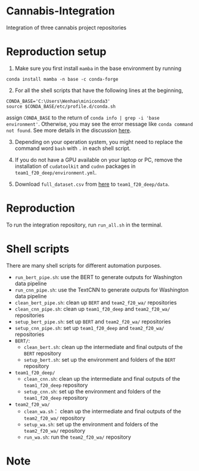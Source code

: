 # Cannabis-Integration
Integration of three cannabis project repositories

# Reproduction setup

1. Make sure you first install `mamba` in the base environment by running
```{bash}
conda install mamba -n base -c conda-forge
```

2. For all the shell scripts that have the following lines at the beginning,
```{bash}
CONDA_BASE='C:\Users\Wenhao\miniconda3'
source $CONDA_BASE/etc/profile.d/conda.sh
```
assign `CONDA_BASE` to the return of `conda info | grep -i 'base environment'`. Otherwise, you may see the error message like `conda command not found`. See more details in the discussion [here](https://github.com/conda/conda/issues/7980#issuecomment-441358406).

3. Depending on your operation system, you might need to replace the command word `bash` with `.` in each shell script.

4. If you do not have a GPU available on your laptop or PC, remove the installation of `cudatoolkit` and `cudnn` packages in `team1_f20_deep/environment.yml`.

5. Download `full_dataset.csv` from [here](https://drive.google.com/file/d/1lw2jXELtp0ADLUpBYDMkRlNflGn_stDr/view?usp=sharing) to `team1_f20_deep/data`.

# Reproduction

To run the integration repository, run `run_all.sh` in the terminal.

# Shell scripts

There are many shell scripts for different automation purposes.

- `run_bert_pipe.sh`: use the BERT to generate outputs for Washington data pipeline
- `run_cnn_pipe.sh`: use the TextCNN to generate outputs for Washington data pipeline
- `clean_bert_pipe.sh`: clean up `BERT` and `team2_f20_wa/` repositories
- `clean_cnn_pipe.sh`: clean up `team1_f20_deep` and `team2_f20_wa/` repositories
- `setup_bert_pipe.sh`: set up `BERT` and `team2_f20_wa/` repositories
- `setup_cnn_pipe.sh`: set up `team1_f20_deep` and `team2_f20_wa/` repositories
- `BERT/`:
    - `clean_bert.sh`: clean up the intermediate and final outputs of the `BERT` repository
    - `setup_bert.sh`: set up the environment and folders of the `BERT` repository 
- `team1_f20_deep/`
    - `clean_cnn.sh`: clean up the intermediate and final outputs of the `team1_f20_deep` repository
    - `setup_cnn.sh`: set up the environment and folders of the `team1_f20_deep` repository
- `team2_f20_wa/`
    - `clean_wa.sh`： clean up the intermediate and final outputs of the `team2_f20_wa/` repository
    - `setup_wa.sh`: set up the environment and folders of the `team2_f20_wa/` repository
    - `run_wa.sh`: run the `team2_f20_wa/` repository

# Note
